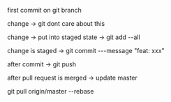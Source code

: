 first commit on git branch


change -> git dont care about this

change -> put into staged state -> git add --all

change is staged -> git commit ---message "feat: xxx"

after commit -> git push

after pull request is merged -> update master

git pull origin/master --rebase
